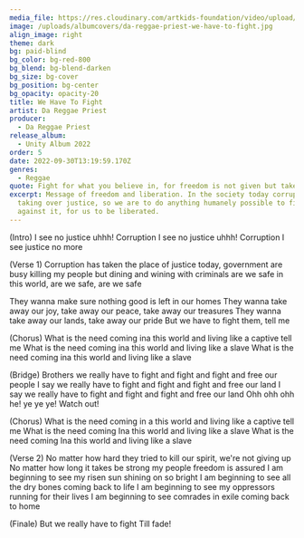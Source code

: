 ```yaml
---
media_file: https://res.cloudinary.com/artkids-foundation/video/upload/v1664797977/05._Da_Reggae_Priest_-_We_Have_To_Fight_ynd367.mp3
image: /uploads/albumcovers/da-reggae-priest-we-have-to-fight.jpg
align_image: right
theme: dark
bg: paid-blind
bg_color: bg-red-800
bg_blend: bg-blend-darken
bg_size: bg-cover
bg_position: bg-center
bg_opacity: opacity-20
title: We Have To Fight
artist: Da Reggae Priest
producer:
  - Da Reggae Priest
release_album:
  - Unity Album 2022
order: 5
date: 2022-09-30T13:19:59.170Z
genres:
  - Reggae
quote: Fight for what you believe in, for freedom is not given but taken.
excerpt: Message of freedom and liberation. In the society today corruption is
  taking over justice, so we are to do anything humanely possible to fight
  against it, for us to be liberated.
---
```

(Intro)
I see no justice uhhh! Corruption
I see no justice uhhh! Corruption
I see justice no more

(Verse 1)
Corruption has taken the place of justice today, government are busy killing my people but dining and wining with criminals are we safe in this world, are we safe, are we safe

They wanna make sure nothing good is left in our homes
They wanna take away our joy, take away our peace, take away our treasures
They wanna take away our lands, take away our pride
But we have to fight them, tell me

(Chorus)
What is the need coming ina this world and living like a captive tell me
What is the need coming ina this world and living like a slave
What is the need coming ina this world and living like a slave

(Bridge)
Brothers we really have to fight and fight and fight and free our people
I say we really have to fight and fight and fight and free our land
I say we really have to fight and fight and fight and free our land
Ohh ohh ohh he! ye ye ye!
Watch out!

(Chorus)
What is the need coming in a this world and living like a captive tell me
What is the need coming Ina this world and living like a slave
What is the need coming Ina this world and living like a slave

(Verse 2)
No matter how hard they tried to kill our spirit, we're not giving up
No matter how long it takes be strong my people freedom is assured
I am beginning to see my risen sun shining on so bright
I am beginning to see all the dry bones coming back to life
I am beginning to see my oppressors running for their lives
I am beginning to see comrades in exile coming back to home

(Finale)
But we really have to fight
Till fade!